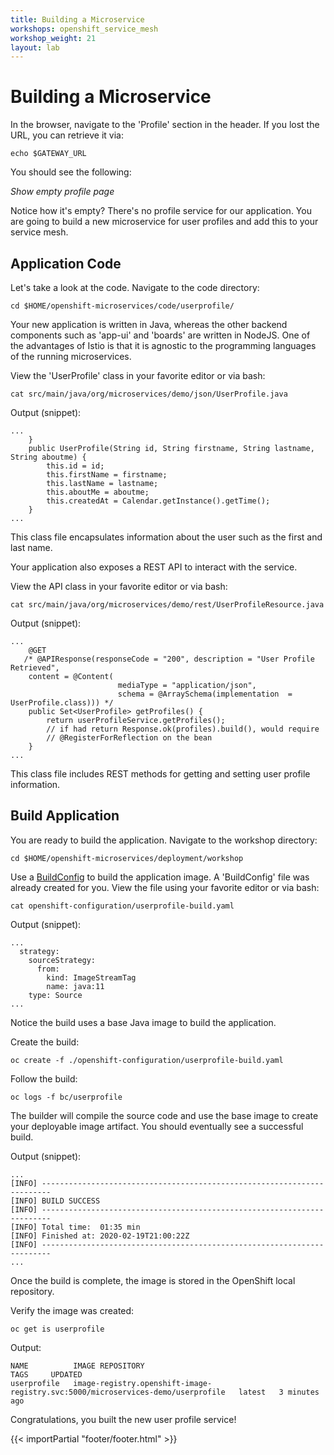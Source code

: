 ```yaml
---
title: Building a Microservice
workshops: openshift_service_mesh
workshop_weight: 21
layout: lab
---
```


# Building a Microservice

In the browser, navigate to the 'Profile' section in the header.  If you lost the URL, you can retrieve it via:
```
echo $GATEWAY_URL
```

You should see the following:

*Show empty profile page*

Notice how it's empty?  There's no profile service for our application.  You are going to build a new microservice for user profiles and add this to your service mesh.

## Application Code

Let's take a look at the code.  Navigate to the code directory:
```
cd $HOME/openshift-microservices/code/userprofile/
```

Your new application is written in Java, whereas the other backend components such as 'app-ui' and 'boards' are written in NodeJS.  One of the advantages of Istio is that it is agnostic to the programming languages of the running microservices.

View the 'UserProfile' class in your favorite editor or via bash:
```
cat src/main/java/org/microservices/demo/json/UserProfile.java
```

Output (snippet):
```
...
    }
    public UserProfile(String id, String firstname, String lastname, String aboutme) {
        this.id = id;
        this.firstName = firstname;
        this.lastName = lastname;
        this.aboutMe = aboutme;
        this.createdAt = Calendar.getInstance().getTime();
    }
...
```

This class file encapsulates information about the user such as the first and last name.

Your application also exposes a REST API to interact with the service.

View the API class in your favorite editor or via bash:
```
cat src/main/java/org/microservices/demo/rest/UserProfileResource.java
```

Output (snippet):
```
...
    @GET
   /* @APIResponse(responseCode = "200", description = "User Profile Retrieved",
    content = @Content( 
                        mediaType = "application/json",
                        schema = @ArraySchema(implementation  = UserProfile.class))) */
    public Set<UserProfile> getProfiles() {
        return userProfileService.getProfiles();
        // if had return Response.ok(profiles).build(), would require
        // @RegisterForReflection on the bean
    }
...
```

This class file includes REST methods for getting and setting user profile information.

## Build Application

You are ready to build the application.  Navigate to the workshop directory:
```
cd $HOME/openshift-microservices/deployment/workshop
```

Use a [BuildConfig][1] to build the application image.  A 'BuildConfig' file was already created for you.  View the file using your favorite editor or via bash:
```
cat openshift-configuration/userprofile-build.yaml 
```

Output (snippet):
```
...
  strategy:
    sourceStrategy:
      from:
        kind: ImageStreamTag
        name: java:11
    type: Source
...
```

Notice the build uses a base Java image to build the application.

Create the build:
```
oc create -f ./openshift-configuration/userprofile-build.yaml
```

Follow the build:
```
oc logs -f bc/userprofile
```

The builder will compile the source code and use the base image to create your deployable image artifact.  You should eventually see a successful build.

Output (snippet):
```
...
[INFO] ------------------------------------------------------------------------
[INFO] BUILD SUCCESS
[INFO] ------------------------------------------------------------------------
[INFO] Total time:  01:35 min
[INFO] Finished at: 2020-02-19T21:00:22Z
[INFO] ------------------------------------------------------------------------
...
```

Once the build is complete, the image is stored in the OpenShift local repository.

Verify the image was created:
```
oc get is userprofile
```

Output:
```
NAME          IMAGE REPOSITORY                                                                  TAGS     UPDATED
userprofile   image-registry.openshift-image-registry.svc:5000/microservices-demo/userprofile   latest   3 minutes ago
```

Congratulations, you built the new user profile service!

[1]: https://docs.openshift.com/container-platform/4.2/builds/understanding-buildconfigs.html

{{< importPartial "footer/footer.html" >}}